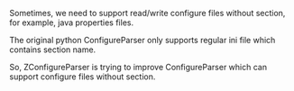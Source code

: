 Sometimes, we need to support read/write configure files without section, for example, java properties files.

The original python ConfigureParser only supports regular ini file which contains section name.

So, ZConfigureParser is trying to improve ConfigureParser which can support configure files without section.
